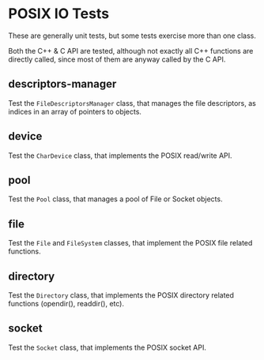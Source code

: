 # POSIX IO Tests

These are generally unit tests, but some tests exercise more than one class.

Both the C++ & C API are tested, although not exactly all C++ functions are 
directly called, since most of them are anyway called by the C API.

## descriptors-manager

Test the `FileDescriptorsManager` class, that manages the file descriptors, as
indices in an array of pointers to objects.

## device

Test the `CharDevice` class, that implements the POSIX read/write API.

## pool

Test the `Pool` class, that manages a pool of File or Socket objects.

## file

Test the `File` and `FileSystem` classes, that implement the POSIX file 
related functions.

## directory

Test the `Directory` class, that implements the POSIX directory related functions (opendir(), readdir(), etc).

## socket

Test the `Socket` class, that implements the POSIX socket API.